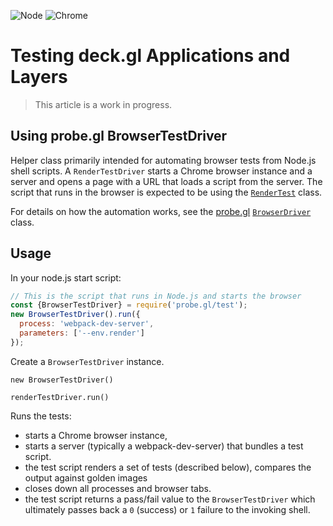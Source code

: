 <p class="badges">
  <img src="https://img.shields.io/badge/Node.js-v8.0-blue.svg?style=flat-square" alt="Node" />
  <img src="https://img.shields.io/badge/Chrome-v64+-blue.svg?style=flat-square" alt="Chrome" />
</p>

# Testing deck.gl Applications and Layers

> This article is a work in progress.


## Using probe.gl BrowserTestDriver

Helper class primarily intended for automating browser tests from Node.js shell scripts. A `RenderTestDriver` starts a Chrome browser instance and a server and opens a page with a URL that loads a script from the server. The script that runs in the browser is expected to be using the [`RenderTest`](/docs/api-reference/test-utils/render-test.md) class.

For details on how the automation works, see the [probe.gl](https://uber-web.github.io/probe.gl/#/documentation) [`BrowserDriver`](https://uber-web.github.io/probe.gl/#/documentation/api-reference-testing/browserdriver) class.


## Usage

In your node.js start script:

```js
// This is the script that runs in Node.js and starts the browser
const {BrowserTestDriver} = require('probe.gl/test');
new BrowserTestDriver().run({
  process: 'webpack-dev-server',
  parameters: ['--env.render']
});
```


Create a `BrowserTestDriver` instance.

`new BrowserTestDriver()`


`renderTestDriver.run()`

Runs the tests:

* starts a Chrome browser instance,
* starts a server (typically a webpack-dev-server) that bundles a test script.
* the test script renders a set of tests (described below), compares the output against golden images
* closes down all processes and browser tabs.
* the test script returns a pass/fail value to the `BrowserTestDriver` which ultimately passes back a `0` (success) or `1` failure to the invoking shell.
